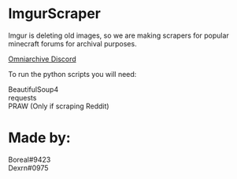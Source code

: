 # ImgurScraper
Imgur is deleting old images, so we are making scrapers for popular minecraft forums for archival purposes.

[Omniarchive Discord](https://omniarchive.uk/discord)

To run the python scripts you will need:

BeautifulSoup4
<br>
requests
<br>
PRAW (Only if scraping Reddit)

# Made by:
Boreal#9423
<br>
Dexrn#0975
